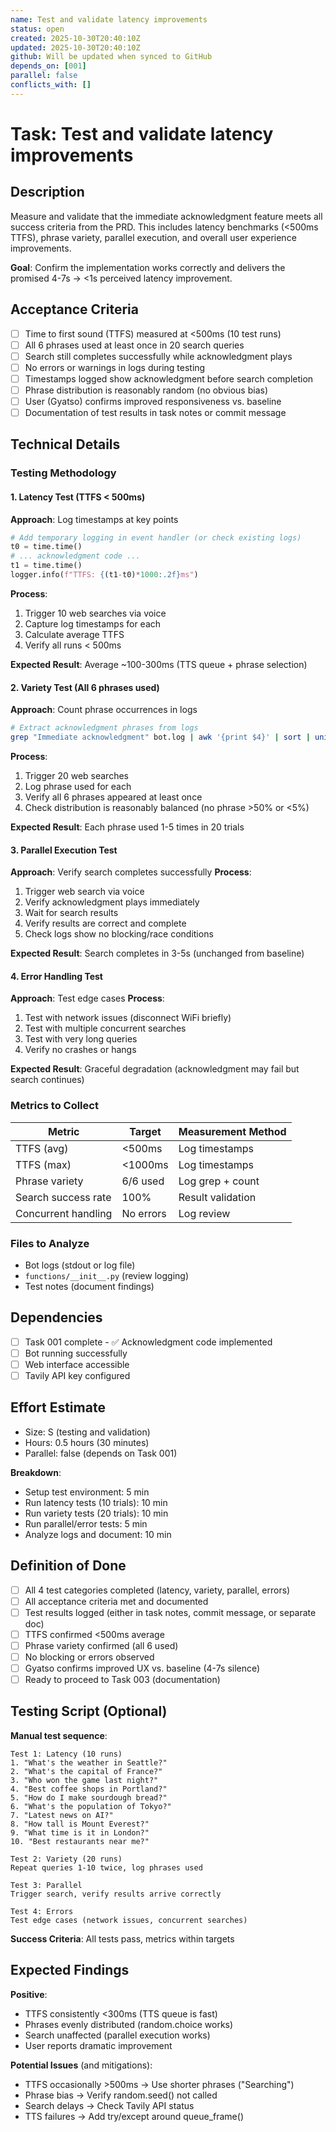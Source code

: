 ```yaml
---
name: Test and validate latency improvements
status: open
created: 2025-10-30T20:40:10Z
updated: 2025-10-30T20:40:10Z
github: Will be updated when synced to GitHub
depends_on: [001]
parallel: false
conflicts_with: []
---
```


# Task: Test and validate latency improvements

## Description
Measure and validate that the immediate acknowledgment feature meets all success criteria from the PRD. This includes latency benchmarks (<500ms TTFS), phrase variety, parallel execution, and overall user experience improvements.

**Goal**: Confirm the implementation works correctly and delivers the promised 4-7s → <1s perceived latency improvement.

## Acceptance Criteria
- [ ] Time to first sound (TTFS) measured at <500ms (10 test runs)
- [ ] All 6 phrases used at least once in 20 search queries
- [ ] Search still completes successfully while acknowledgment plays
- [ ] No errors or warnings in logs during testing
- [ ] Timestamps logged show acknowledgment before search completion
- [ ] Phrase distribution is reasonably random (no obvious bias)
- [ ] User (Gyatso) confirms improved responsiveness vs. baseline
- [ ] Documentation of test results in task notes or commit message

## Technical Details

### Testing Methodology

#### 1. Latency Test (TTFS < 500ms)
**Approach**: Log timestamps at key points
```python
# Add temporary logging in event handler (or check existing logs)
t0 = time.time()
# ... acknowledgment code ...
t1 = time.time()
logger.info(f"TTFS: {(t1-t0)*1000:.2f}ms")
```

**Process**:
1. Trigger 10 web searches via voice
2. Capture log timestamps for each
3. Calculate average TTFS
4. Verify all runs < 500ms

**Expected Result**: Average ~100-300ms (TTS queue + phrase selection)

#### 2. Variety Test (All 6 phrases used)
**Approach**: Count phrase occurrences in logs
```bash
# Extract acknowledgment phrases from logs
grep "Immediate acknowledgment" bot.log | awk '{print $4}' | sort | uniq -c
```

**Process**:
1. Trigger 20 web searches
2. Log phrase used for each
3. Verify all 6 phrases appeared at least once
4. Check distribution is reasonably balanced (no phrase >50% or <5%)

**Expected Result**: Each phrase used 1-5 times in 20 trials

#### 3. Parallel Execution Test
**Approach**: Verify search completes successfully
**Process**:
1. Trigger web search via voice
2. Verify acknowledgment plays immediately
3. Wait for search results
4. Verify results are correct and complete
5. Check logs show no blocking/race conditions

**Expected Result**: Search completes in 3-5s (unchanged from baseline)

#### 4. Error Handling Test
**Approach**: Test edge cases
**Process**:
1. Test with network issues (disconnect WiFi briefly)
2. Test with multiple concurrent searches
3. Test with very long queries
4. Verify no crashes or hangs

**Expected Result**: Graceful degradation (acknowledgment may fail but search continues)

### Metrics to Collect
| Metric | Target | Measurement Method |
|--------|--------|-------------------|
| TTFS (avg) | <500ms | Log timestamps |
| TTFS (max) | <1000ms | Log timestamps |
| Phrase variety | 6/6 used | Log grep + count |
| Search success rate | 100% | Result validation |
| Concurrent handling | No errors | Log review |

### Files to Analyze
- Bot logs (stdout or log file)
- `functions/__init__.py` (review logging)
- Test notes (document findings)

## Dependencies
- [ ] Task 001 complete - ✅ Acknowledgment code implemented
- [ ] Bot running successfully
- [ ] Web interface accessible
- [ ] Tavily API key configured

## Effort Estimate
- Size: S (testing and validation)
- Hours: 0.5 hours (30 minutes)
- Parallel: false (depends on Task 001)

**Breakdown**:
- Setup test environment: 5 min
- Run latency tests (10 trials): 10 min
- Run variety tests (20 trials): 10 min
- Run parallel/error tests: 5 min
- Analyze logs and document: 10 min

## Definition of Done
- [ ] All 4 test categories completed (latency, variety, parallel, errors)
- [ ] All acceptance criteria met and documented
- [ ] Test results logged (either in task notes, commit message, or separate doc)
- [ ] TTFS confirmed <500ms average
- [ ] Phrase variety confirmed (all 6 used)
- [ ] No blocking or errors observed
- [ ] Gyatso confirms improved UX vs. baseline (4-7s silence)
- [ ] Ready to proceed to Task 003 (documentation)

## Testing Script (Optional)
**Manual test sequence**:
```
Test 1: Latency (10 runs)
1. "What's the weather in Seattle?"
2. "What's the capital of France?"
3. "Who won the game last night?"
4. "Best coffee shops in Portland?"
5. "How do I make sourdough bread?"
6. "What's the population of Tokyo?"
7. "Latest news on AI?"
8. "How tall is Mount Everest?"
9. "What time is it in London?"
10. "Best restaurants near me?"

Test 2: Variety (20 runs)
Repeat queries 1-10 twice, log phrases used

Test 3: Parallel
Trigger search, verify results arrive correctly

Test 4: Errors
Test edge cases (network issues, concurrent searches)
```

**Success Criteria**: All tests pass, metrics within targets

## Expected Findings
**Positive**:
- TTFS consistently <300ms (TTS queue is fast)
- Phrases evenly distributed (random.choice works)
- Search unaffected (parallel execution works)
- User reports dramatic improvement

**Potential Issues** (and mitigations):
- TTFS occasionally >500ms → Use shorter phrases ("Searching")
- Phrase bias → Verify random.seed() not called
- Search delays → Check Tavily API status
- TTS failures → Add try/except around queue_frame()
